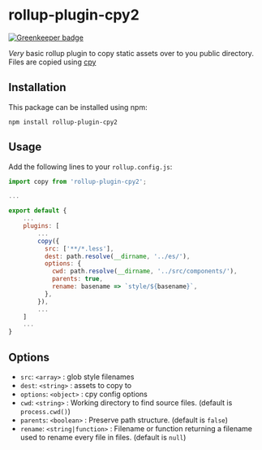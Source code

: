 # rollup-plugin-cpy2

[![Greenkeeper badge](https://badges.greenkeeper.io/lovelope/rollup-plugin-cpy.svg)](https://greenkeeper.io/)

*Very* basic rollup plugin to copy static assets over to you public directory. Files are copied using [cpy](https://github.com/sindresorhus/cpy) 

## Installation

This package can be installed using npm:

```
npm install rollup-plugin-cpy2
```

## Usage

Add the following lines to your `rollup.config.js`:

```javascript
import copy from 'rollup-plugin-cpy2';

...

export default {
    ...
    plugins: [
        ...
        copy({
          src: ['**/*.less'],
          dest: path.resolve(__dirname, '../es/'),
          options: {
            cwd: path.resolve(__dirname, '../src/components/'),
            parents: true,
            rename: basename => `style/${basename}`,
          },
        }),
        ...
    ]
    ...
}
```

## Options

* `src`: `<array>` : glob style filenames
* `dest`: `<string>` : assets to copy to
* `options`: `<object>` : cpy config options
* `cwd`: `<string>` : Working directory to find source files.  (default is `process.cwd()`)
* `parents`: `<boolean>` : Preserve path structure.  (default is `false`)
* `rename`: `<string|function>` : Filename or function returning a filename used to rename every file in files.  (default is `null`) 


